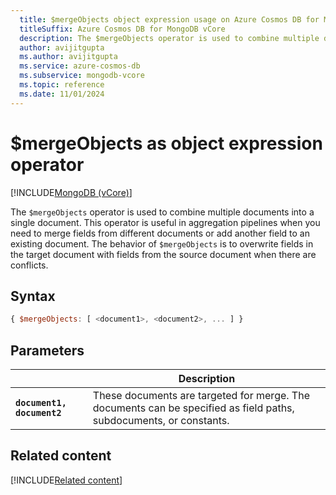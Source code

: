 ```yaml
---
  title: $mergeObjects object expression usage on Azure Cosmos DB for MongoDB vCore
  titleSuffix: Azure Cosmos DB for MongoDB vCore
  description: The $mergeObjects operator is used to combine multiple documents into a single document.
  author: avijitgupta
  ms.author: avijitgupta
  ms.service: azure-cosmos-db
  ms.subservice: mongodb-vcore
  ms.topic: reference
  ms.date: 11/01/2024
---
```


# $mergeObjects as object expression operator

[!INCLUDE[MongoDB (vCore)](~/reusable-content/ce-skilling/azure/includes/cosmos-db/includes/appliesto-mongodb-vcore.md)]

The `$mergeObjects` operator is used to combine multiple documents into a single document. This operator is useful in aggregation pipelines when you need to merge fields from different documents or add another field to an existing document. The behavior of `$mergeObjects` is to overwrite fields in the target document with fields from the source document when there are conflicts.

## Syntax

```javascript
{ $mergeObjects: [ <document1>, <document2>, ... ] }
```

## Parameters

| | Description |
| --- | --- |
| **`document1, document2`** | These documents are targeted for merge. The documents can be specified as field paths, subdocuments, or constants. |

## Related content

[!INCLUDE[Related content](../includes/related-content.md)]
